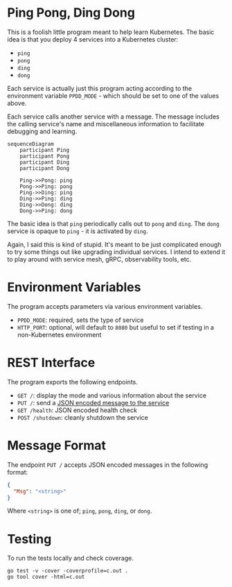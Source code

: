 # Ping Pong, Ding Dong

This is a foolish little program meant to help learn Kubernetes. The basic
idea is that you deploy 4 services into a Kubernetes cluster:

- `ping`
- `pong`
- `ding`
- `dong`

Each service is actually just this program acting according to the environment
variable `PPDD_MODE` - which should be set to one of the values above.

Each service calls another service with a message. The message includes the
calling service's name and miscellaneous information to facilitate debugging
and learning.

```mermaid
sequenceDiagram
    participant Ping
    participant Pong
    participant Ding
    participant Dong
    
    Ping->>Pong: ping
    Pong->>Ping: pong
    Ping->>Ding: ping
    Ding->>Ping: ding
    Ding->>Dong: ding
    Dong->>Ping: dong
```

The basic idea is that `ping` periodically calls out to `pong` and `ding`.
The `dong` service is opaque to `ping` - it is activated by `ding`.

Again, I said this is kind of stupid. It's meant to be just complicated enough 
to try some things out like upgrading individual services. I intend to extend
it to play around with service mesh, gRPC, observability tools, etc.

# Environment Variables

The program accepts parameters via various environment variables.

- `PPDD_MODE`: required, sets the type of service
- `HTTP_PORT`: optional, will default to `8080` but useful to set if testing 
  in a non-Kubernetes environment

# REST Interface

The program exports the following endpoints.

- `GET /`: display the mode and various information about the service
- `PUT /`: send a [JSON encoded message to the service](#message-format) 
- `GET /health`: JSON encoded health check
- `POST /shutdown`: cleanly shutdown the service

# Message Format

The endpoint `PUT /` accepts JSON encoded messages in the following format:

```json
{
  "Msg": "<string>"
}
```

Where `<string>` is one of; `ping`, `pong`, `ding`, or `dong`.

# Testing

To run the tests locally and check coverage.

```shell
go test -v -cover -coverprofile=c.out .
go tool cover -html=c.out

```
